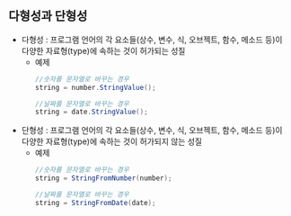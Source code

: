 ## 다형성과 단형성
- 다형성 : 프로그램 언어의 각 요소들(상수, 변수, 식, 오브젝트, 함수, 메소드 등)이 다양한 자료형(type)에 속하는 것이 허가되는 성질
  - 예제
    ```java
    //숫자를 문자열로 바꾸는 경우
    string = number.StringValue();

    //날짜를 문자열로 바꾸는 경우
    string = date.StringValue();
    ```
- 단형성 : 프로그램 언어의 각 요소들(상수, 변수, 식, 오브젝트, 함수, 메소드 등)이 다양한 자료형(type)에 속하는 것이 허가되지 않는 성질
  - 예제
    ```java
    //숫자를 문자열로 바꾸는 경우
    string = StringFromNumber(number);

    //날짜를 문자열로 바꾸는 경우
    string = StringFromDate(date);
    ```
